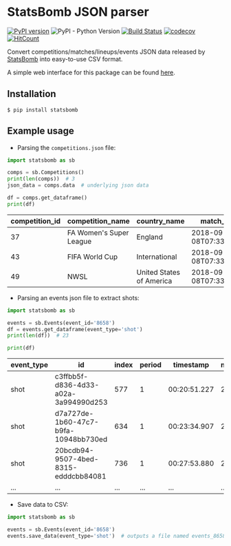 # StatsBomb JSON parser

[![PyPI version](https://badge.fury.io/py/statsbomb.svg)](https://pypi.org/project/statsbomb/)
![PyPI - Python Version](https://img.shields.io/pypi/pyversions/statsbomb.svg)
[![Build Status](https://travis-ci.org/imrankhan17/statsbomb-parser.svg?branch=master)](https://travis-ci.org/imrankhan17/statsbomb-parser)
[![codecov](https://codecov.io/gh/imrankhan17/statsbomb-parser/branch/master/graph/badge.svg)](https://codecov.io/gh/imrankhan17/statsbomb-parser)
[![HitCount](http://hits.dwyl.io/imrankhan17/statsbomb.svg)](http://hits.dwyl.io/imrankhan17/statsbomb)

Convert competitions/matches/lineups/events JSON data released by [StatsBomb](https://github.com/statsbomb/open-data) into easy-to-use CSV format.

A simple web interface for this package can be found [here](https://nr815jz59d.execute-api.eu-west-2.amazonaws.com/sb/).

## Installation

`$ pip install statsbomb`

## Example usage

 * Parsing the `competitions.json` file:

```python
import statsbomb as sb

comps = sb.Competitions()
print(len(comps))  # 3
json_data = comps.data  # underlying json data

df = comps.get_dataframe()
print(df)
```

| competition_id | competition_name        | country_name             | match_available            | match_updated              | season_id | season_name |
|----------------|-------------------------|--------------------------|----------------------------|----------------------------|-----------|-------------|
| 37             | FA Women's Super League | England                  | 2018-09-08T07:33:39.356340 | 2018-09-08T07:33:39.356340 | 1         | 2017/2018   |
| 43             | FIFA World Cup          | International            | 2018-09-08T07:33:39.356340 | 2018-09-08T14:30:04.356514 | 3         | 2018        |
| 49             | NWSL                    | United States of America | 2018-09-08T07:33:39.356340 | 2018-09-08T07:33:39.356340 | 3         | 2018        |


 * Parsing an events json file to extract shots:

```python
import statsbomb as sb

events = sb.Events(event_id='8658')
df = events.get_dataframe(event_type='shot')
print(len(df))  # 23

print(df)
```

| event_type | id                                   | index | period | timestamp    | minute | second | possession | possession_team | play_pattern   | off_camera | team    | player            | position             | duration | under_pressure | statsbomb_xg | key_pass_id                          | body_part | type      | outcome | technique   | first_time | follows_dribble | redirect | one_on_one | open_goal | deflected | start_location_x | start_location_y | end_location_x | end_location_y | end_location_z |
|------------|--------------------------------------|-------|--------|--------------|--------|--------|------------|-----------------|----------------|------------|---------|-------------------|----------------------|----------|----------------|--------------|--------------------------------------|-----------|-----------|---------|-------------|------------|-----------------|----------|------------|-----------|-----------|------------------|------------------|----------------|----------------|----------------|
| shot       | c3ffbb5f-d836-4d33-a02a-3a994990d253 | 577   | 1      | 00:20:51.227 | 20     | 51     | 39         | Croatia         | From Free Kick | False      | Croatia | Domagoj Vida      | Left Center Back     | 1.013    |                | 0.05478843   | baafd0a9-1031-46df-82a2-16538d6e94cf | Head      | Open Play | Off T   | Normal      |            |                 |          |            |           |           | 112.0            | 49.0             | 119.0          | 36.7           | 4.7            |
| shot       | d7a727de-1b60-47c7-b9fa-10948bb730ed | 634   | 1      | 00:23:34.907 | 23     | 34     | 45         | Croatia         | From Free Kick | False      | Croatia | Ivan Rakitić      | Left Center Midfield | 2.053    |                | 0.04375982   | 9cc48e31-5a52-4074-97b1-5c3eafdd753d | Left Foot | Open Play | Off T   | Volley      |            |                 |          |            |           |           | 108.0            | 29.0             | 120.0          | 46.9           | 6.1            |
| shot       | 20bcdb94-9507-4bed-8315-edddcbb84081 | 736   | 1      | 00:27:53.880 | 27     | 53     | 53         | Croatia         | From Free Kick | False      | Croatia | Ivan Perišić      | Left Wing            | 0.587    |                | 0.12172278   | 90fdf286-3e32-4646-bcb1-a83a7d51593f | Left Foot | Open Play | Goal    | Half Volley |            | True            |          |            |           | True      | 105.0            | 32.0             | 120.0          | 43.3           | 0.7            |
| ...        | ...                                  | ...   | ...    | ...          | ...    | ...    | ...        | ...             | ...            | ...        | ...     | ...               | ...                  | ...      |     ...        | ...          |  ...                                 | ...       | ...       | ...     | ...         |   ...      | ...             |   ...    | ...        | ...       |  ...      | ...              | ...              | ...            | ...            | ...            |

* Save data to CSV:

```python
import statsbomb as sb

events = sb.Events(event_id='8658')
events.save_data(event_type='shot')  # outputs a file named events_8658_shot.csv
```
